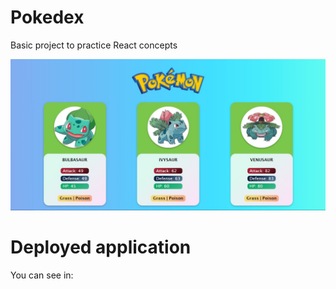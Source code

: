 # Pokedex

Basic project to practice React concepts

<img src="./front_page.jpg" alt="front page">

# Deployed application

You can see in:
